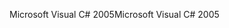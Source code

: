 <span data-ttu-id="cd0cf-101">Microsoft Visual C# 2005</span><span class="sxs-lookup"><span data-stu-id="cd0cf-101">Microsoft Visual C# 2005</span></span>
